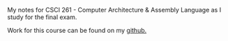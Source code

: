 My notes for CSCI 261 - Computer Architecture & Assembly Language as I study for the final exam.

Work for this course can be found on my [github.](https://github.com/LukaKaranovic/CSCI-261)